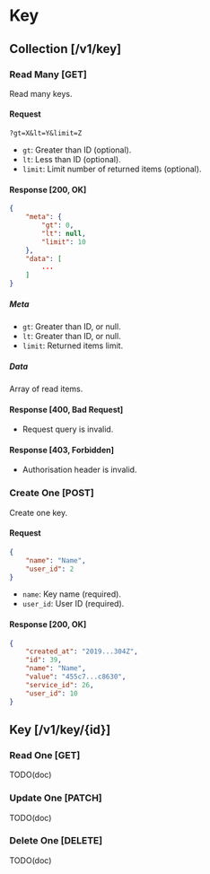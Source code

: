 # Key

## Collection [/v1/key]

### Read Many [GET]

Read many keys.

#### Request

```
?gt=X&lt=Y&limit=Z
```

- `gt`: Greater than ID (optional).
- `lt`: Less than ID (optional).
- `limit`: Limit number of returned items (optional).

#### Response [200, OK]

```JSON
{
    "meta": {
        "gt": 0,
        "lt": null,
        "limit": 10
    },
    "data": [
        ...
    ]
}
```

##### Meta

- `gt`: Greater than ID, or null.
- `lt`: Greater than ID, or null.
- `limit`: Returned items limit.

##### Data

Array of read items.

#### Response [400, Bad Request]

- Request query is invalid.

#### Response [403, Forbidden]

- Authorisation header is invalid.

### Create One [POST]

Create one key.

#### Request

```JSON
{
    "name": "Name",
    "user_id": 2
}
```

- `name`: Key name (required).
- `user_id`: User ID (required).

#### Response [200, OK]

```JSON
{
    "created_at": "2019...304Z",
    "id": 39,
    "name": "Name",
    "value": "455c7...c8630",
    "service_id": 26,
    "user_id": 10
}
```

## Key [/v1/key/{id}]

### Read One [GET]

TODO(doc)

### Update One [PATCH]

TODO(doc)

### Delete One [DELETE]

TODO(doc)
